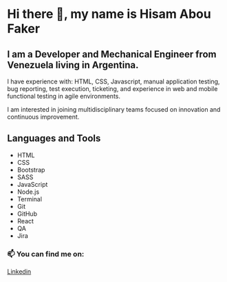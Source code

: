 # Hi there 👋, my name is Hisam Abou Faker

## I am a **Developer** and **Mechanical Engineer** from **Venezuela** living in **Argentina**.

I have experience with: HTML, CSS, Javascript,  manual application testing, bug reporting, test execution, ticketing, and experience in web and mobile functional testing in agile environments.

I am interested in joining multidisciplinary teams focused on innovation and continuous improvement.

## Languages and Tools

- HTML
- CSS
- Bootstrap
- SASS
- JavaScript
- Node.js
- Terminal
- Git
- GitHub
- React
- QA
- Jira

 ### 📫 You can find me on:


[Linkedin](https://www.linkedin.com/in/haboufaker/)
